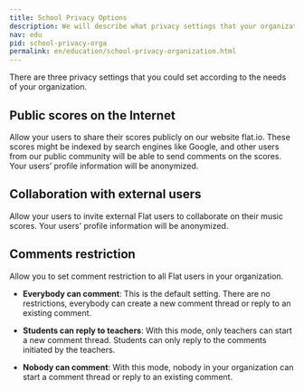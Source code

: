 ```yaml
---
title: School Privacy Options
description: We will describe what privacy settings that your organization could set
nav: edu
pid: school-privacy-orga
permalink: en/education/school-privacy-organization.html
---
```


There are three privacy settings that you could set according to the needs of your organization.

## Public scores on the Internet
Allow your users to share their scores publicly on our website flat.io. These scores might be indexed by search engines like Google, and other users from our public community will be able to send comments on the scores. Your users’ profile information will be anonymized.

## Collaboration with external users
Allow your users to invite external Flat users to collaborate on their music scores. Your users' profile information will be anonymized.

## Comments restriction
Allow you to set comment restriction to all Flat users in your organization.

* **Everybody can comment**: This is the default setting. There are no restrictions, everybody can create a new comment thread or reply to an existing comment. 

* **Students can reply to teachers**: With this mode, only teachers can start a new comment thread. Students can only reply to the comments initiated by the teachers.

* **Nobody can comment**: With this mode, nobody in your organization can start a comment thread or reply to an existing comment.